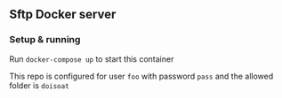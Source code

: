## Sftp Docker server

### Setup & running
Run ```docker-compose up``` to start this container

This repo is configured for user `foo` with password `pass` and the allowed folder is `doisoat`

